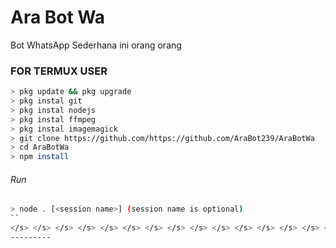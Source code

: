 # Ara Bot Wa
Bot WhatsApp Sederhana
ini</s> </s> </s> </s> </s> </s> </s> </s> </s> </s> </s> </s> </s> </s> </s> </s> </s> </s> </s> </s> </s> </s> </s> </s> </s> </s> </s> orang </s></s> </s> </s> </s> </s> </s> </s> </s> </s> </s> </s> </s> </s> </s> </s> </s> </s> </s> </s> </s> </s> </s> </s> </s> </s> </s> </s> orang </s>
### FOR TERMUX USER
```bash
> pkg update && pkg upgrade
> pkg instal git 
> pkg instal nodejs 
> pkg instal ffmpeg 
> pkg instal imagemagick
> git clone https://github.com/https://github.com/AraBot239/AraBotWa
> cd AraBotWa
> npm install
```
###### Run
```bash
> node . [<session name>] (session name is optional)
``
</s> </s> </s> </s> </s> </s> </s> </s> </s> </s> </s> </s> </s> </s> </s> </s> </s> </s> </s> </s> </s> </s> </s> </s> </s> </s> </s> orang </s>
---------







